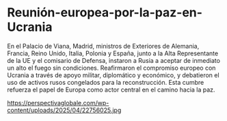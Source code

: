 # Reunión-europea-por-la-paz-en-Ucrania
En el Palacio de Viana, Madrid, ministros de Exteriores de Alemania, Francia, Reino Unido, Italia, Polonia y España, junto a la Alta Representante de la UE y el comisario de Defensa, instaron a Rusia a aceptar de inmediato un alto el fuego sin condiciones. Reafirmaron el compromiso europeo con Ucrania a través de apoyo militar, diplomático y económico, y debatieron el uso de activos rusos congelados para la reconstrucción. Esta cumbre refuerza el papel de Europa como actor central en el camino hacia la paz.

https://perspectivaglobale.com/wp-content/uploads/2025/04/22756025.jpg
